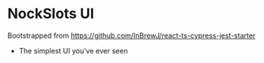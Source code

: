 # NockSlots UI

Bootstrapped from https://github.com/InBrewJ/react-ts-cypress-jest-starter

- The simplest UI you've ever seen
